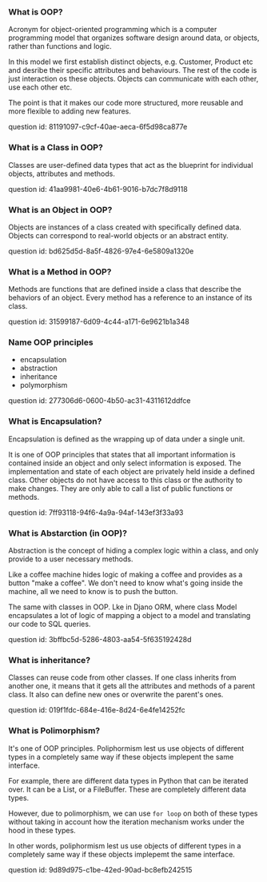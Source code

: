 ### What is OOP?

Acronym for object-oriented programming which is a computer programming 
model that organizes software design around data, or objects, rather than 
functions and logic.

In this model we first establish distinct objects, e.g. Customer,
Product etc and desribe their specific attributes and behaviours.
The rest of the code is just interaction os these objects. Objects
can communicate with each other, use each other etc.

The point is that it makes our code more structured, more reusable
and more flexible to adding new features.

question id: 81191097-c9cf-40ae-aeca-6f5d98ca877e


### What is a Class in OOP?

Classes are user-defined data types that act as the blueprint 
for individual objects, attributes and methods.

question id: 41aa9981-40e6-4b61-9016-b7dc7f8d9118


### What is an Object in OOP?

Objects are instances of a class created with specifically defined data. 
Objects can correspond to real-world objects or an abstract entity.

question id: bd625d5d-8a5f-4826-97e4-6e5809a1320e


### What is a Method in OOP?

Methods are functions that are defined inside a class 
that describe the behaviors of an object.
Every method has a reference to an instance of its class.

question id: 31599187-6d09-4c44-a171-6e9621b1a348


### Name OOP principles

- encapsulation
- abstraction
- inheritance
- polymorphism

question id: 277306d6-0600-4b50-ac31-4311612ddfce


### What is Encapsulation?

Encapsulation is defined as the wrapping up of data under a single unit.

It is one of OOP principles that states that all important information is 
contained inside an object and only select information is exposed.
The implementation and state of each object are privately held 
inside a defined class. Other objects do not have access to this class 
or the authority to make changes. They are only able to call 
a list of public functions or methods.

question id: 7ff93118-94f6-4a9a-94af-143ef3f33a93


### What is Abstarction (in OOP)?

Abstraction is the concept of hiding a complex logic within a class,
and only provide to a user necessary methods. 

Like a coffee machine hides logic of making a coffee and provides as a 
button "make a coffee". We don't need to know what's going inside the machine,
all we need to know is to push the button.

The same with classes in OOP. Lke in Djano ORM, where class Model encapsulates
a lot of logic of mapping a object to a model and translating our code
to SQL queries. 

question id: 3bffbc5d-5286-4803-aa54-5f635192428d


### What is inheritance? 

Classes can reuse code from other classes. If one class inherits from another one,
it means that it gets all the attributes and methods of a parent class. It also
can define new ones or overwrite the parent's ones.

question id: 019f1fdc-684e-416e-8d24-6e4fe14252fc


### What is Polimorphism?

It's one of OOP principles.
Poliphormism lest us use objects of different types in a completely same way
if these objects implepent the same interface.

For example, there are different data types in Python that can be iterated over. 
It can be a List, or a FileBuffer. These are completely different data types.

However, due to polimorphism, we can use `for loop` on both of these
types without taking in account how the iteration mechanism works under the hood in these
types.

In other words, poliphormism lest us use objects of different types in a completely same way
if these objects implepemt the same interface.

question id: 9d89d975-c1be-42ed-90ad-bc8efb242515
